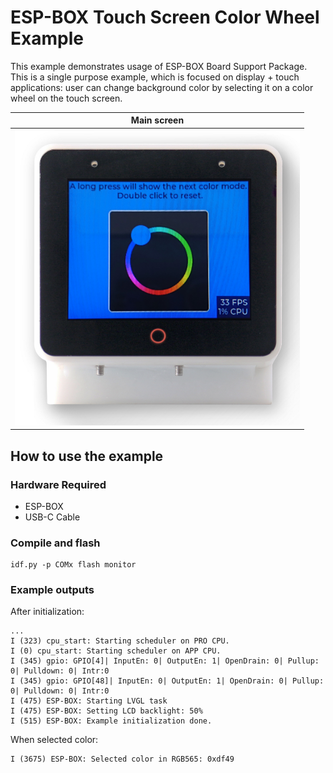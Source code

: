 # ESP-BOX Touch Screen Color Wheel Example

This example demonstrates usage of ESP-BOX Board Support Package. This is a single purpose example, which is focused on display + touch applications: user can change background color by selecting it on a color wheel on the touch screen. 

|  Main screen  |
| :----------: |
| ![Main screen](assets/esp-box-example.png) |

## How to use the example

### Hardware Required

* ESP-BOX
* USB-C Cable

### Compile and flash

```
idf.py -p COMx flash monitor
```

### Example outputs

After initialization:
```
...
I (323) cpu_start: Starting scheduler on PRO CPU.
I (0) cpu_start: Starting scheduler on APP CPU.
I (345) gpio: GPIO[4]| InputEn: 0| OutputEn: 1| OpenDrain: 0| Pullup: 0| Pulldown: 0| Intr:0
I (345) gpio: GPIO[48]| InputEn: 0| OutputEn: 1| OpenDrain: 0| Pullup: 0| Pulldown: 0| Intr:0
I (475) ESP-BOX: Starting LVGL task
I (475) ESP-BOX: Setting LCD backlight: 50%
I (515) ESP-BOX: Example initialization done.
```

When selected color:
```
I (3675) ESP-BOX: Selected color in RGB565: 0xdf49
```
